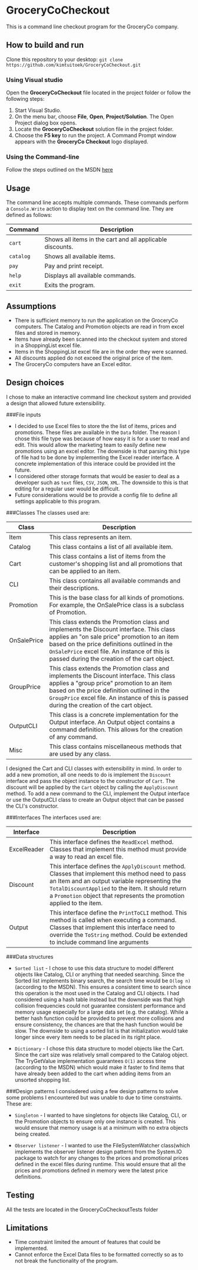 # GroceryCoCheckout
This is a command line checkout program for the GroceryCo company.

## How to build and run
Clone this repository to your desktop:
`git clone https://github.com/kimtuitoek/GroceryCoCheckout.git`

### Using Visual studio
Open the **GroceryCoCheckout** file located in the project folder or follow the following steps:

1. Start Visual Studio.
2. On the menu bar, choose **File**, **Open**, **Project/Solution**.
The Open Project dialog box opens.
3. Locate the **GroceryCoCheckout** solution file in the project folder.
4. Choose the **F5 key** to run the project. A Command Prompt window appears with the **GroceryCo Checkout** logo displayed.

### Using the Command-line
Follow the steps outlined on the MSDN [here](https://msdn.microsoft.com/en-ca/library/78f4aasd.aspx)

## Usage
The command line accepts multiple commands. These commands perform a `Console.Write` action to display text on the command line. They are defined as follows:

| Command | Description |
| --- | --- |
| `cart` | Shows all items in the cart and all applicable discounts. |
| `catalog` | Shows all available items. |
| `pay` | Pay and print receipt. |
| `help` | Displays all available commands. |
| `exit` | Exits the program. |

## Assumptions
* There is sufficient memory to run the application on the GroceryCo computers. The Catalog and Promotion objects are read in from excel files and stored in memory.
* Items have already been scanned into the checkout system and stored in a ShoppingList excel file.
* Items in the ShoppingList excel file are in the order they were scanned.
* All discounts applied do not exceed the original price of the item.
* The GroceryCo computers have an Excel editor.

## Design choices
I chose to make an interactive command line checkout system and provided a design that allowed future extensibility.

###File inputs
* I decided to use Excel files to store the the list of items, prices and promotions. These files are available in the `Data` folder. The reason I chose this file type was because of how easy it is for a user to read and edit. This would allow the marketing team to easily define new promotions using an excel editor. The downside is that parsing this type of file had to be done by implementing the Excel reader interface. A concrete implementation of this interace could be provided int the future.
* I considered other storage formats that would be easier to deal as a developer such as `text` files, `CSV`, `JSON`, `XML`. The downside to this is that editing for a regular user would be difficult.
* Future considerations would be to provide a config file to define all settings applicable to this program.

###Classes
The classes used are:

| Class | Description |
| ---- | ---- |
| Item | This class represents an item. |
| Catalog | This class contains a list of all available item. |
| Cart | This class contains a list of items from the customer's shopping list and all promotions that can be applied to an item. |
| CLI | This class contains all available commands and their descriptions. |
| Promotion | This is the base class for all kinds of promotions. For example, the OnSalePrice class is a subclass of  Promotion. |
| OnSalePrice | This class extends the Promotion class and implements the Discount interface. This class applies an "on sale price" promotion to an item based on the price definitions outlined in the `OnSalePrice` excel file. An instance of this is passed during the creation of the cart object. |
| GroupPrice | This class extends the Promotion class and implements the Discount interface. This class applies a "group price" promotion to an item based on the price definition outlined in the `GroupPrice` excel file. An instance of this is passed during the creation of the cart object. |
| OutputCLI | This class is a concrete implementation for the Output interface. An Output object contains a command definition. This allows for the creation of any command. |
| Misc | This class contains miscellaneous methods that are used by any class. |

I designed the Cart and CLI classes with extensibility in mind. In order to add a new promotion, all one needs to do is implement the `Discount` interface and pass the object instance to the constructor of `Cart`. The discount will be applied by the `Cart` object by calling the `ApplyDiscount` method. To add a new command to the CLI, implement the Output interface or use the OutputCLI class to create an Output object that can be passed the CLI's constructor.

###Interfaces
The interfaces used are:

| Interface | Description |
| --- | --- |
| ExcelReader | This interface defines the `ReadExcel` method. Classes that implement this method must provide a way to read an excel file. |
| Discount | This interface defines the `ApplyDiscount` method. Classes that implement this method need to pass an Item and an output variable representing the `TotalDiscountApplied` to the item. It should return a `Promotion` object that represents the promotion applied to the item. |
| Output | This interface define the `PrintToCLI` method. This method is called when executing a command. Classes that implement this interface need to override the `ToString` method.  Could be extended to include command line arguments|

###Data structures
* `Sorted list` - I chose to use this data structure to model different objects like Catalog, CLI or anything that needed searching. Since the Sorted list implements binary search, the search time would be `O(log n)` (according to the MSDN). This ensures a consistent time to search since this operation is the most used in the Catalog and CLI objects.
 I had considered using a hash table instead but the downside was that high collision frequencies could not guarantee consistent performance and memory usage especially for a large data set (e.g. the catalog). While a better hash function could be provided to prevent more collisions and ensure consistency, the chances are that the hash function would be slow.
 The downside to using a sorted list is that initialization would take longer since every item needs to be placed in its right place.

* `Dictionary` - I chose this data structure to model objects like the Cart. Since the cart size was relatively small compared to the Catalog object. The TryGetValue implementation guarantees `O(1)` access time (according to the MSDN) which would make it faster to find items that have already been added to the cart when adding items from an unsorted shopping list.

###Design patterns
I consisdered using a few design patterns to solve some problems I encountered but was unable to due to time constraints. These are:
* `Singleton` - I wanted to have singletons for objects like Catalog, CLI, or the Promotion objects to ensure only one instance is created. This would ensure that memory usage is at a minimum with no extra objects being created.

* `Observer listener` - I wanted to use the FileSystemWatcher class(which implements the observer listener design pattern) from the System.IO package to watch for any changes to the prices and promotional prices defined in the excel files during runtime. This would ensure that all the prices and promotions defined in memory were the latest price definitions.

## Testing
All the tests are located in the GroceryCoCheckoutTests folder

## Limitations
* Time constraint limited the amount of features that could be implemented.
* Cannot enforce the Excel Data files to be formatted correctly so as to not break the functionality of the program.

